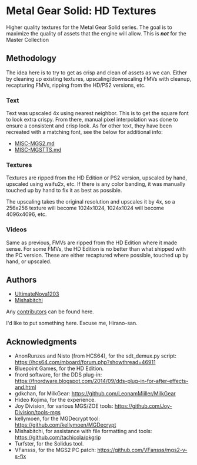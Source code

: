 # Metal Gear Solid: HD Textures

Higher quality textures for the Metal Gear Solid series. The goal is to maximize the quality of assets that the engine will allow. This is ***not*** for the Master Collection

## Methodology

The idea here is to try to get as crisp and clean of assets as we can. Either by cleaning up existing textures, upscaling/downscaling FMVs with cleanup, recapturing FMVs, ripping from the HD/PS2 versions, etc.

### Text

Text was upscaled 4x using nearest neighbor. This is to get the square font to look extra crispy. From there, manual pixel interpolation was done to ensure a consistent and crisp look. As for other text, they have been recreated with a matching font, see the below for additional info:
* [MISC-MGS2.md](https://github.com/UltimateNova1203/mgs-hdtex/blob/master/MISC-MGS2.md)
* [MISC-MGSTTS.md](https://github.com/UltimateNova1203/mgs-hdtex/blob/master/MISC-MGSTTS.md)

### Textures

Textures are ripped from the HD Edition or PS2 version, upscaled by hand, upscaled using waifu2x, etc. If there is any color banding, it was manually touched up by hand to fix it as best as possible.

The upscaling takes the original resolution and upscales it by 4x, so a 256x256 texture will become 1024x1024, 1024x1024 will become 4096x4096, etc.

### Videos

Same as previous, FMVs are ripped from the HD Edition where it made sense. For some FMVs, the HD Edition is no better than what shipped with the PC version. These are either recaptured where possible, touched up by hand, or upscaled.

## Authors

* [UltimateNova1203](https://github.com/UltimateNova1203)
* [Mishabitchi](https://github.com/mishabitchi)

Any [contributors](https://github.com/UltimateNova1203/mgs2-pchd/contributors) can be found here.

I'd like to put something here. Excuse me, Hirano-san.

## Acknowledgments

* AnonRunzes and Nisto (from HCS64), for the sdt_demux.py script: https://hcs64.com/mboard/forum.php?showthread=46911
* Bluepoint Games, for the HD Edition.
* fnord software, for the DDS plug-in: https://fnordware.blogspot.com/2014/09/dds-plug-in-for-after-effects-and.html
* gdkchan, for MilkGear: https://github.com/LeonamMiiller/MilkGear
* Hideo Kojima, for the experience.
* Joy Division, for various MGS/ZOE tools: https://github.com/Joy-Division/tools-mgs
* kellymoen, for the MGDecrypt tool: https://github.com/kellymoen/MGDecrypt
* Mishabitchi, for assistance with file formatting and tools: https://github.com/tachicola/pkgrip
* Turfster, for the Solidus tool.
* VFansss, for the MGS2 PC patch: https://github.com/VFansss/mgs2-v-s-fix
